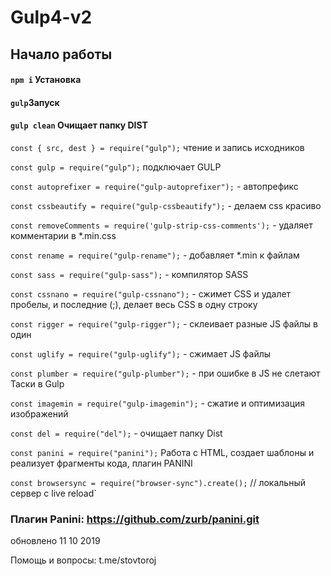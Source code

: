 # Gulp4-v2

## Начало работы
  #### `npm i` Установка 
  #### `gulp`Запуск
  #### `gulp clean` Очищает папку DIST
  



`const { src, dest } = require("gulp");` 
чтение и запись исходников

`const gulp = require("gulp");` подключает GULP

`const autoprefixer = require("gulp-autoprefixer");` - автопрефикс

`const cssbeautify = require("gulp-cssbeautify");` - делаем css красиво

`const removeComments = require('gulp-strip-css-comments');` - удаляет комментарии в *.min.css

`const rename = require("gulp-rename");` - добавляет *.min к файлам

`const sass = require("gulp-sass");` - компилятор SASS

`const cssnano = require("gulp-cssnano");`  - сжимет CSS и удалет пробелы, и последние (;), делает весь CSS в одну 
строку

`const rigger = require("gulp-rigger");` - склеивает разные JS файлы в один

`const uglify = require("gulp-uglify");` - сжимает  JS файлы

`const plumber = require("gulp-plumber");` -  при ошибке в JS не слетают Таски в Gulp

`const imagemin = require("gulp-imagemin");` - сжатие и оптимизация изображений

`const del = require("del");` - очищает папку Dist

`const panini = require("panini");`  Работа с HTML, создает шаблоны и реализует фрагменты кода, плагин PANINI

`const browsersync = require("browser-sync").create();` // локальный сервер с live reload`

### Плагин Panini: https://github.com/zurb/panini.git

обновлено 11 10 2019

Помощь и вопросы: t.me/stovtoroj

